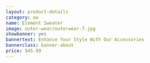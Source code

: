 ```yaml
---
layout: product-details
category: ow
name: Element Sweater
image: outer-wear/outerwear-7.jpg
showbanner: yes
bannertext: Enhance Your Style With Our Accessories
bannerclass: banner-about
price: $45.99
---
```


